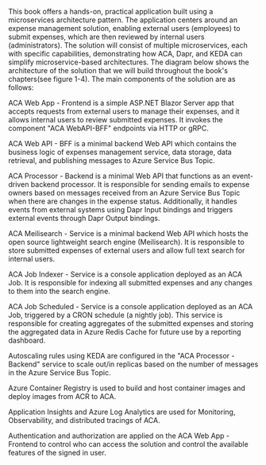 This book offers a hands-on, practical application built using a microservices architecture pattern. The application centers around an expense management solution, enabling external users (employees) to submit expenses, which are then reviewed by internal users (administrators). The solution will consist of multiple microservices, each with specific capabilities, demonstrating how ACA, Dapr, and KEDA can simplify microservice-based architectures.
The diagram below shows the architecture of the solution that we will build throughout the book's chapters(see figure 1-4).
The main components of the solution are as follows:

ACA Web App - Frontend is a simple ASP.NET Blazor Server app that accepts requests from external users to manage their expenses, and it allows internal users to review submitted expenses. It invokes the component "ACA WebAPI-BFF" endpoints via HTTP or gRPC.

ACA Web API - BFF is a minimal backend Web API which contains the business logic of expenses management service, data storage, data retrieval, and publishing messages to Azure Service Bus Topic.

ACA Processor - Backend is a minimal Web API that functions as an event-driven backend processor. It is responsible for sending emails to expense owners based on messages received from an Azure Service Bus Topic when there are changes in the expense status. Additionally, it handles events from external systems using Dapr Input bindings and triggers external events through Dapr Output bindings.

ACA Meilisearch - Service is a minimal backend Web API which hosts the open source lightweight search engine (Meilisearch). It is responsible to store submitted expenses of external users and allow full text search for internal users.

ACA Job Indexer - Service  is a console application deployed as an ACA Job. It is responsible for indexing all submitted expenses and any changes to them into the search engine.

ACA Job Scheduled - Service is a console application deployed as an ACA Job, triggered by a CRON schedule (a nightly job). This service is responsible for creating aggregates of the submitted expenses and storing the aggregated data in Azure Redis Cache for future use by a reporting dashboard.

Autoscaling rules using KEDA are configured in the "ACA Processor - Backend" service to scale out/in replicas based on the number of messages in the Azure Service Bus Topic.

Azure Container Registry is used to build and host container images and deploy images from ACR to ACA.

Application Insights and Azure Log Analytics are used for Monitoring, Observability, and distributed tracings of ACA.

Authentication and authorization are applied on the ACA Web App - Frontend to control who can access the solution and control the available features of the signed in user.

